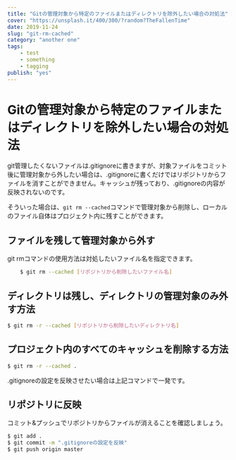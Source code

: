 ```yaml
---
title: "Gitの管理対象から特定のファイルまたはディレクトリを除外したい場合の対処法"
cover: "https://unsplash.it/400/300/?random?TheFallenTime"
date: 2019-11-24
slug: "git-rm-cached"
category: "another one"
tags:
    - test
    - something
    - tagging
publish: "yes"
---
```

# Gitの管理対象から特定のファイルまたはディレクトリを除外したい場合の対処法

git管理したくないファイルは.gitignoreに書きますが、対象ファイルをコミット後に管理対象から外したい場合は、.gitignoreに書くだけではリポジトリからファイルを消すことができません。キャッシュが残っており、.gitignoreの内容が反映されないのです。

そういった場合は、`git rm --cached`コマンドで管理対象から削除し、ローカルのファイル自体はプロジェクト内に残すことができます。

## ファイルを残して管理対象から外す

git rmコマンドの使用方法は対処したいファイル名を指定できます。

```bash
    $ git rm --cached [リポジトリから削除したいファイル名]
```

## ディレクトリは残し、ディレクトリの管理対象のみ外す方法

```bash
$ git rm -r --cached [リポジトリから削除したいディレクトリ名]
```

## プロジェクト内のすべてのキャッシュを削除する方法

```bash
$ git rm -r --cached .
```
.gitignoreの設定を反映させたい場合は上記コマンドで一発です。

## リポジトリに反映

コミット&プッシュでリポジトリからファイルが消えることを確認しましょう。

```bash
$ git add .
$ git commit -m ".gitignoreの設定を反映"
$ git push origin master
```
